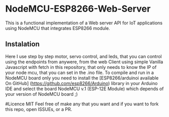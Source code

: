 # NodeMCU-ESP8266-Web-Server

This is a functional implementation of a Web server API for IoT applications using NodeMCU that integrates ESP8266 module.

## Instalation 
Here I use step by step motor, servo control, and leds, that you can control using the endpoints from anywere, from the web Client using simple Vanilla Javascript with fetch in this repository, that only needs to know the IP of your node mcu, that you can set in the .ino file. To compile and run in a NodeMCU board only you need to install the [ESP8266/arduinoi available On GitHub] (https://github.com/esp8266/Arduino) library in your Arduino IDE and select the board NodeMCU v.1 (ESP-12E Module) which depends of your version of NodeMCU board ;)

#Licence MIT
Feel free of make any that you want and if you want to fork this repo, open ISSUEs, or a PR.
